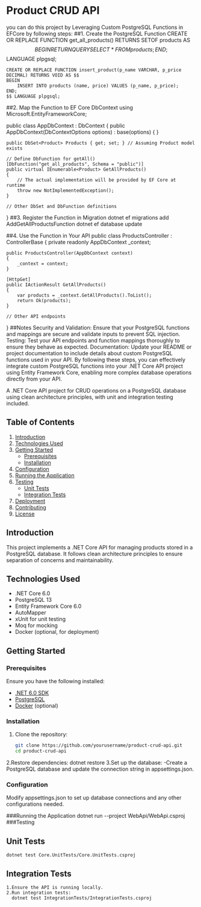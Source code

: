 # Product CRUD API

you can do this project by Leveraging Custom PostgreSQL Functions in EFCore by following steps:
##1. Create the PostgreSQL Function
    CREATE OR REPLACE FUNCTION get_all_products() RETURNS SETOF products AS $$
    BEGIN
        RETURN QUERY SELECT * FROM products;
    END;
    $$ LANGUAGE plpgsql;
    
    CREATE OR REPLACE FUNCTION insert_product(p_name VARCHAR, p_price DECIMAL) RETURNS VOID AS $$
    BEGIN
        INSERT INTO products (name, price) VALUES (p_name, p_price);
    END;
    $$ LANGUAGE plpgsql;

##2. Map the Function to EF Core DbContext
  using Microsoft.EntityFrameworkCore;

public class AppDbContext : DbContext
{
    public AppDbContext(DbContextOptions<AppDbContext> options) : base(options)
    {
    }

    public DbSet<Product> Products { get; set; } // Assuming Product model exists

    // Define DbFunction for getAll()
    [DbFunction("get_all_products", Schema = "public")]
    public virtual IEnumerable<Product> GetAllProducts() 
    {
        // The actual implementation will be provided by EF Core at runtime
        throw new NotImplementedException();
    }

    // Other DbSet and DbFunction definitions
}
##3. Register the Function in Migration
dotnet ef migrations add AddGetAllProductsFunction
dotnet ef database update

##4. Use the Function in Your API
public class ProductsController : ControllerBase
{
    private readonly AppDbContext _context;

    public ProductsController(AppDbContext context)
    {
        _context = context;
    }

    [HttpGet]
    public IActionResult GetAllProducts()
    {
        var products = _context.GetAllProducts().ToList();
        return Ok(products);
    }

    // Other API endpoints
}
##Notes
Security and Validation: Ensure that your PostgreSQL functions and mappings are secure and validate inputs to prevent SQL injection.
Testing: Test your API endpoints and function mappings thoroughly to ensure they behave as expected.
Documentation: Update your README or project documentation to include details about custom PostgreSQL functions used in your API.
By following these steps, you can effectively integrate custom PostgreSQL functions into your .NET Core API project using Entity Framework Core, enabling more complex database operations directly from your API.


A .NET Core API project for CRUD operations on a PostgreSQL database using clean architecture principles, with unit and integration testing included.

## Table of Contents

1. [Introduction](#introduction)
2. [Technologies Used](#technologies-used)
3. [Getting Started](#getting-started)
    - [Prerequisites](#prerequisites)
    - [Installation](#installation)
4. [Configuration](#configuration)
5. [Running the Application](#running-the-application)
6. [Testing](#testing)
    - [Unit Tests](#unit-tests)
    - [Integration Tests](#integration-tests)
7. [Deployment](#deployment)
8. [Contributing](#contributing)
9. [License](#license)

## Introduction

This project implements a .NET Core API for managing products stored in a PostgreSQL database. It follows clean architecture principles to ensure separation of concerns and maintainability.

## Technologies Used

- .NET Core 6.0
- PostgreSQL 13
- Entity Framework Core 6.0
- AutoMapper
- xUnit for unit testing
- Moq for mocking
- Docker (optional, for deployment)

## Getting Started

### Prerequisites

Ensure you have the following installed:

- [.NET 6.0 SDK](https://dotnet.microsoft.com/download/dotnet/6.0)
- [PostgreSQL](https://www.postgresql.org/download/)
- [Docker](https://www.docker.com/get-started) (optional)

### Installation

1. Clone the repository:
   ```bash
   git clone https://github.com/yourusername/product-crud-api.git
   cd product-crud-api
2.Restore dependencies:
 dotnet restore
3.Set up the database:
 -Create a PostgreSQL database and update the connection string in appsettings.json.
### Configuration
Modify appsettings.json to set up database connections and any other configurations needed.

###Running the Application
  dotnet run --project WebApi/WebApi.csproj
###Testing
 ## Unit Tests
    dotnet test Core.UnitTests/Core.UnitTests.csproj
 ## Integration Tests
    1.Ensure the API is running locally.
    2.Run integration tests:
      dotnet test IntegrationTests/IntegrationTests.csproj




